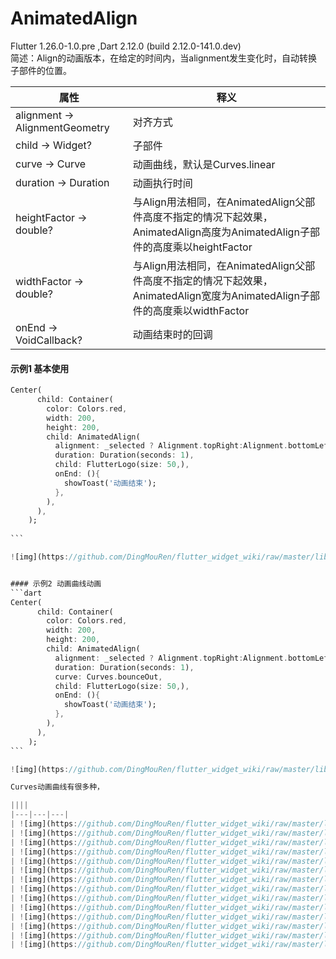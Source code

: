 # AnimatedAlign
Flutter 1.26.0-1.0.pre ,Dart 2.12.0 (build 2.12.0-141.0.dev)<br>
简述：Align的动画版本，在给定的时间内，当alignment发生变化时，自动转换子部件的位置。

|属性|释义|
|---|---|
|alignment → AlignmentGeometry|对齐方式|
|child → Widget?|子部件|
|curve → Curve|动画曲线，默认是Curves.linear|
|duration → Duration|动画执行时间|
|heightFactor → double?|与Align用法相同，在AnimatedAlign父部件高度不指定的情况下起效果，AnimatedAlign高度为AnimatedAlign子部件的高度乘以heightFactor|
|widthFactor → double?|与Align用法相同，在AnimatedAlign父部件高度不指定的情况下起效果，AnimatedAlign宽度为AnimatedAlign子部件的高度乘以widthFactor|
|onEnd → VoidCallback?|动画结束时的回调|

#### 示例1 基本使用
````dart
Center(
      child: Container(
        color: Colors.red,
        width: 200,
        height: 200,
        child: AnimatedAlign(
          alignment: _selected ? Alignment.topRight:Alignment.bottomLeft,
          duration: Duration(seconds: 1),
          child: FlutterLogo(size: 50,),
          onEnd: (){
            showToast('动画结束');
          },
        ),
      ),
    );
  
```

![img](https://github.com/DingMouRen/flutter_widget_wiki/raw/master/lib/widget/animatedAlign/res/animate_align_1.gif)


#### 示例2 动画曲线动画
```dart
Center(
      child: Container(
        color: Colors.red,
        width: 200,
        height: 200,
        child: AnimatedAlign(
          alignment: _selected ? Alignment.topRight:Alignment.bottomLeft,
          duration: Duration(seconds: 1),
          curve: Curves.bounceOut,
          child: FlutterLogo(size: 50,),
          onEnd: (){
            showToast('动画结束');
          },
        ),
      ),
    );
```

![img](https://github.com/DingMouRen/flutter_widget_wiki/raw/master/lib/widget/animatedAlign/res/animate_align_2.gif)

Curves动画曲线有很多种，

||||
|---|---|---|
| ![img](https://github.com/DingMouRen/flutter_widget_wiki/raw/master/lib/widget/animatedAlign/res/Curves.bounceIn.flipped.gif) | ![img](https://github.com/DingMouRen/flutter_widget_wiki/raw/master/lib/widget/animatedAlign/res/Curves.bounceIn.gif) | ![img](https://github.com/DingMouRen/flutter_widget_wiki/raw/master/lib/widget/animatedAlign/res/Curves.bounceInOut.gif) |
| ![img](https://github.com/DingMouRen/flutter_widget_wiki/raw/master/lib/widget/animatedAlign/res/Curves.bounceOut.gif) | ![img](https://github.com/DingMouRen/flutter_widget_wiki/raw/master/lib/widget/animatedAlign/res/Curves.decelerate.gif) | ![img](https://github.com/DingMouRen/flutter_widget_wiki/raw/master/lib/widget/animatedAlign/res/Curves.ease.gif) |
| ![img](https://github.com/DingMouRen/flutter_widget_wiki/raw/master/lib/widget/animatedAlign/res/Curves.easeIn.gif) | ![img](https://github.com/DingMouRen/flutter_widget_wiki/raw/master/lib/widget/animatedAlign/res/Curves.easeInBack.gif) | ![img](https://github.com/DingMouRen/flutter_widget_wiki/raw/master/lib/widget/animatedAlign/res/Curves.easeInCirc.gif) |
| ![img](https://github.com/DingMouRen/flutter_widget_wiki/raw/master/lib/widget/animatedAlign/res/Curves.easeInCubic.gif) | ![img](https://github.com/DingMouRen/flutter_widget_wiki/raw/master/lib/widget/animatedAlign/res/Curves.easeInExpo.gif) | ![img](https://github.com/DingMouRen/flutter_widget_wiki/raw/master/lib/widget/animatedAlign/res/Curves.easeInOut.gif) |
| ![img](https://github.com/DingMouRen/flutter_widget_wiki/raw/master/lib/widget/animatedAlign/res/Curves.easeInOutBack.gif) | ![img](https://github.com/DingMouRen/flutter_widget_wiki/raw/master/lib/widget/animatedAlign/res/Curves.easeInOutCirc.gif) | ![img](https://github.com/DingMouRen/flutter_widget_wiki/raw/master/lib/widget/animatedAlign/res/Curves.easeInOutCubic.gif) |
| ![img](https://github.com/DingMouRen/flutter_widget_wiki/raw/master/lib/widget/animatedAlign/res/Curves.easeInOutExpo.gif) | ![img](https://github.com/DingMouRen/flutter_widget_wiki/raw/master/lib/widget/animatedAlign/res/Curves.easeInOutQuad.gif) | ![img](https://github.com/DingMouRen/flutter_widget_wiki/raw/master/lib/widget/animatedAlign/res/Curves.easeInOutQuart.gif) |
| ![img](https://github.com/DingMouRen/flutter_widget_wiki/raw/master/lib/widget/animatedAlign/res/Curves.easeInOutQuint.gif) | ![img](https://github.com/DingMouRen/flutter_widget_wiki/raw/master/lib/widget/animatedAlign/res/Curves.easeInOutSine.gif) | ![img](https://github.com/DingMouRen/flutter_widget_wiki/raw/master/lib/widget/animatedAlign/res/Curves.easeInQuad.gif) |
| ![img](https://github.com/DingMouRen/flutter_widget_wiki/raw/master/lib/widget/animatedAlign/res/Curves.easeInQuart.gif) | ![img](https://github.com/DingMouRen/flutter_widget_wiki/raw/master/lib/widget/animatedAlign/res/Curves.easeInQuint.gif) | ![img](https://github.com/DingMouRen/flutter_widget_wiki/raw/master/lib/widget/animatedAlign/res/Curves.easeInSine.gif) |
| ![img](https://github.com/DingMouRen/flutter_widget_wiki/raw/master/lib/widget/animatedAlign/res/Curves.easeOut.gif) | ![img](https://github.com/DingMouRen/flutter_widget_wiki/raw/master/lib/widget/animatedAlign/res/Curves.easeOutBack.gif) | ![img](https://github.com/DingMouRen/flutter_widget_wiki/raw/master/lib/widget/animatedAlign/res/Curves.easeOutCirc.gif) |
| ![img](https://github.com/DingMouRen/flutter_widget_wiki/raw/master/lib/widget/animatedAlign/res/Curves.easeOutCubic.gif) | ![img](https://github.com/DingMouRen/flutter_widget_wiki/raw/master/lib/widget/animatedAlign/res/Curves.easeOutExpo.gif) | ![img](https://github.com/DingMouRen/flutter_widget_wiki/raw/master/lib/widget/animatedAlign/res/Curves.easeOutQuad.gif) |
| ![img](https://github.com/DingMouRen/flutter_widget_wiki/raw/master/lib/widget/animatedAlign/res/Curves.easeOutQuart.gif) | ![img](https://github.com/DingMouRen/flutter_widget_wiki/raw/master/lib/widget/animatedAlign/res/Curves.easeOutQuint.gif) | ![img](https://github.com/DingMouRen/flutter_widget_wiki/raw/master/lib/widget/animatedAlign/res/Curves.easeOutSine.gif) |
| ![img](https://github.com/DingMouRen/flutter_widget_wiki/raw/master/lib/widget/animatedAlign/res/Curves.elasticIn.gif) | ![img](https://github.com/DingMouRen/flutter_widget_wiki/raw/master/lib/widget/animatedAlign/res/Curves.elasticInOut.gif) | ![img](https://github.com/DingMouRen/flutter_widget_wiki/raw/master/lib/widget/animatedAlign/res/Curves.elasticOut.gif) |
| ![img](https://github.com/DingMouRen/flutter_widget_wiki/raw/master/lib/widget/animatedAlign/res/Curves.fastOutSlowIn.gif) | ![img](https://github.com/DingMouRen/flutter_widget_wiki/raw/master/lib/widget/animatedAlign/res/Curves.linear.gif) | ![img](https://github.com/DingMouRen/flutter_widget_wiki/raw/master/lib/widget/animatedAlign/res/Curves.slowMiddle.gif) |
| ![img](https://github.com/DingMouRen/flutter_widget_wiki/raw/master/lib/widget/animatedAlign/res/Interval(0.25,0.75).gif) | ![img](https://github.com/DingMouRen/flutter_widget_wiki/raw/master/lib/widget/animatedAlign/res/SawTooth(3).gif) | ![img](https://github.com/DingMouRen/flutter_widget_wiki/raw/master/lib/widget/animatedAlign/res/Threshold(0.75).gif) |

